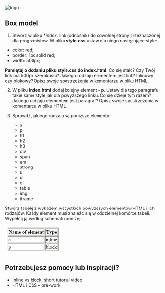 <img alt="logo" src="http://coderslab.pl/svg/logo-coderslab.svg" width="400">

## Box model
1. Stwórz w pliku **index.* link (odnośnik) do dowolnej strony przeznaczonej dla programistów. W pliku **style.css** ustaw dla niego następujące style:
  * color: red;
  * border: 1px solid red;
  * width: 500px;

  **Pamiętaj o dodaniu pliku style.css do index.html**. Co się stało? Czy Twój link ma 500px szerokości? Jakiego rodzaju elementem jest link? Inlinowy czy blokowy? Opisz swoje spostrzeżenia w komentarzu w pliku HTML.

2. W pliku **index.html** dodaj kolejny element &ndash; **p**. Ustaw dla tego paragrafu takie same style jak dla powyższego linku. Co się dzieje tym razem? Jakiego rodzaju elementem jest paragraf? Opisz swoje spostrzeżenia w komentarzu w pliku HTML.

3. Sprawdź, jakiego rodzaju są poniższe elementy:

    * a
    * p
    * h1
    * h2
    * h3
    * div
    * span
    * em
    * strong
    * u
    * ul
    * ol
    * table
    * img
    * iframe

Stwórz tabelę z wykazem wszystkich powyższych elementów HTML i ich rodzajów. Każdy element musi znaleźć się w oddzielnej komórce tabeli. Wypełnij ją według schematu poniżej:

 ![List of characters](images/box_model.png)

## Potrzebujesz pomocy lub inspiracji?

* [Inline vs block, short tutorial video](https://www.youtube.com/watch?v=bOh9WjucNsA)
* HTML i CSS &ndash; pre-work
